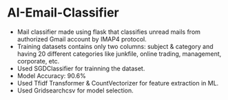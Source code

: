 # AI-Email-Classifier

* Mail classifier made using flask that classifies unread mails from authorized Gmail account by IMAP4 protocol.
* Training datasets contains only two columns: subject & category and having 20 different categories like junkfile, online trading, management, corporate, etc.
* Used SGDClassifier for trainning the dataset.
* Model Accuracy: 90.6%
* Used Tfidf Transformer & CountVectorizer for feature extraction in ML.
* Used Gridsearchcsv for model selection.
